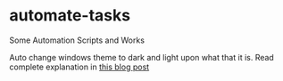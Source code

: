 # automate-tasks
Some Automation Scripts and Works


Auto change windows theme to dark and light upon what that it is. Read complete explanation in [this blog post](https://www.buymeacoffee.com/VijayHCN/auto-change-theme-windows)
